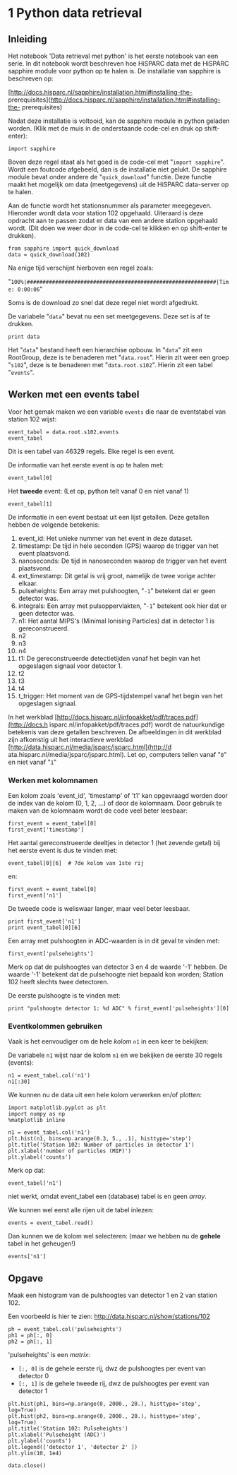 # 1 Python data retrieval
## Inleiding
Het notebook 'Data retrieval met python' is het eerste notebook van een serie.
In dit notebook wordt beschreven hoe HiSPARC data met de HiSPARC sapphire module
voor python op te halen is. De installatie van sapphire is beschreven op:

[http://docs.hisparc.nl/sapphire/installation.html#installing-the-
prerequisites](http://docs.hisparc.nl/sapphire/installation.html#installing-the-
prerequisites)

Nadat deze installatie is voltooid, kan de sapphire module in python geladen
worden. (Klik met de muis in de onderstaande code-cel en druk op shift-enter):

```{.python .input}
import sapphire
```

Boven deze regel staat als het goed is de code-cel met "`import sapphire`".
Wordt een foutcode afgebeeld, dan is de installatie niet gelukt. De sapphire
module bevat onder andere de "`quick_download`" functie. Deze functie maakt het
mogelijk om data (meetgegevens) uit de HiSPARC data-server op te halen.

Aan de functie wordt het stationsnummer als parameter meegegeven. Hieronder
wordt data voor station 102 opgehaald. Uiteraard is deze opdracht aan te passen
zodat er data van een andere station opgehaald wordt. (Dit doen we weer door in
de code-cel te klikken en op shift-enter te drukken).

```{.python .input}
from sapphire import quick_download
data = quick_download(102)
```

Na enige tijd verschijnt hierboven een regel zoals:

"`100%|############################################################|Time:
0:00:06`"

Soms is de download zo snel dat deze regel niet wordt afgedrukt.

De variabele "`data`" bevat nu een set meetgegevens. Deze set is af te drukken.

```{.python .input}
print data
```

Het "`data`" bestand heeft een hierarchise opbouw. In "`data`" zit een
RootGroup, deze is te benaderen met "`data.root`". Hierin zit weer een groep
"`s102`", deze is te benaderen met "`data.root.s102`". Hierin zit een tabel
"`events`".

## Werken met een events tabel
Voor het gemak maken we een variable `events` die naar de eventstabel van
station 102 wijst:

```{.python .input}
event_tabel = data.root.s102.events
event_tabel
```

Dit is een tabel van 46329 regels. Elke regel is een event.

De informatie van het eerste event is op te halen met:

```{.python .input}
event_tabel[0]
```

Het **tweede** event: (Let op, python telt vanaf 0 en niet vanaf 1)

```{.python .input}
event_tabel[1]
```

De informatie in een event bestaat uit een lijst getallen. Deze getallen hebben
de volgende betekenis:

1. event_id: Het unieke nummer van het event in deze dataset.
1. timestamp: De tijd in hele seconden (GPS) waarop de trigger van het event
plaatsvond.
1. nanoseconds: De tijd in nanoseconden waarop de trigger van het event
plaatsvond.
1. ext_timestamp: Dit getal is vrij groot, namelijk de twee vorige achter
elkaar.
1. pulseheights: Een array met pulshoogten, "`-1`" betekent dat er geen detector
was.
1. integrals: Een array met pulsoppervlakten, "`-1`" betekent ook hier dat er
geen detector was.
1. n1: Het aantal MIPS's (Minimal Ionising Particles) dat in detector 1 is
gereconstrueerd.
1. n2
1. n3
1. n4
1. t1: De gereconstrueerde detectietijden vanaf het begin van het opgeslagen
signaal voor detector 1.
1. t2
1. t3
1. t4
1. t_trigger: Het moment van de GPS-tijdstempel vanaf het begin van het
opgeslagen signaal.

In het werkblad [http://docs.hisparc.nl/infopakket/pdf/traces.pdf](http://docs.h
isparc.nl/infopakket/pdf/traces.pdf) wordt de natuurkundige betekenis van deze
getallen beschreven.  De afbeeldingen in dit werkblad zijn afkomstig uit het
interactieve werkblad [http://data.hisparc.nl/media/jsparc/jsparc.html](http://d
ata.hisparc.nl/media/jsparc/jsparc.html). Let op, computers tellen vanaf "`0`"
en niet vanaf "`1`"



### Werken met kolomnamen

Een kolom zoals 'event_id', 'timestamp' of 't1' kan opgevraagd worden door de
index van de kolom (0, 1, 2, ...) of door de kolomnaam. Door gebruik te maken
van de kolomnaam wordt de code veel beter leesbaar:

```{.python .input}
first_event = event_tabel[0]
first_event['timestamp']
```

Het aantal gereconstrueerde deeltjes in detector 1 (het zevende getal) bij het
eerste event is dus te vinden met:

```{.python .input}
event_tabel[0][6]  # 7de kolom van 1ste rij
```

en:

```{.python .input}
first_event = event_tabel[0]
first_event['n1']
```

De tweede code is weliswaar langer, maar veel beter leesbaar.

```{.python .input}
print first_event['n1']
print event_tabel[0][6]
```

Een array met pulshoogten in ADC-waarden is in dit geval te vinden met:

```{.python .input}
first_event['pulseheights']
```

Merk op dat de pulshoogtes van detector 3 en 4 de waarde '-1' hebben. De waarde
'-1' betekent dat de pulsehoogte niet bepaald kon worden; Station 102 heeft
slechts twee detectoren.

De eerste pulshoogte is te vinden met:

```{.python .input}
print "pulshoogte detector 1: %d ADC" % first_event['pulseheights'][0]
```

### Eventkolommen gebruiken
Vaak is het eenvoudiger om de hele *kolom* `n1` in een keer te bekijken:

De variabele `n1` wijst naar de kolom `n1`
en we bekijken de eerste 30 regels (events):

```{.python .input}
n1 = event_tabel.col('n1')
n1[:30]
```

We kunnen nu de data uit een hele kolom verwerken en/of plotten:

```{.python .input}
import matplotlib.pyplot as plt
import numpy as np
%matplotlib inline
```

```{.python .input}
n1 = event_tabel.col('n1')
plt.hist(n1, bins=np.arange(0.3, 5., .1), histtype='step')
plt.title('Station 102: Number of particles in detector 1')
plt.xlabel('number of particles (MIP)')
plt.ylabel('counts')
```

Merk op dat:

```{.python .input}
event_tabel['n1']
```

niet werkt, omdat event_tabel een (database) tabel is en geen *array*.

We kunnen wel eerst alle rijen uit de tabel inlezen:

```{.python .input}
events = event_tabel.read()
```

Dan kunnen we de kolom wel selecteren: (maar we hebben nu de **gehele** tabel in
het geheugen!)

```{.python .input}
events['n1']
```

## Opgave

Maak een histogram van de pulshoogtes van detector 1 en 2 van station 102.

Een voorbeeld is hier te zien: http://data.hisparc.nl/show/stations/102

```{.python .input}
ph = event_tabel.col('pulseheights')
ph1 = ph[:, 0]
ph2 = ph[:, 1]
```

'pulseheights' is een *matrix*:
- `[:, 0]` is de gehele eerste rij, dwz de pulshoogtes per event van detector 0
- `[:, 1]` is de gehele tweede rij, dwz de pulshoogtes per event van detector 1

```{.python .input}
plt.hist(ph1, bins=np.arange(0, 2000., 20.), histtype='step', log=True)
plt.hist(ph2, bins=np.arange(0, 2000., 20.), histtype='step', log=True)
plt.title('Station 102: Pulseheights')
plt.xlabel('Pulseheight (ADC)')
plt.ylabel('counts')
plt.legend(['detector 1', 'detector 2' ])
plt.ylim(10, 1e4)
```

```{.python .input}
data.close()
```
